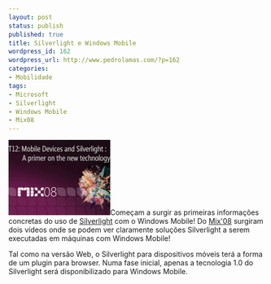 ```yaml
---
layout: post
status: publish
published: true
title: Silverlight e Windows Mobile
wordpress_id: 162
wordpress_url: http://www.pedrolamas.com/?p=162
categories:
- Mobilidade
tags:
- Microsoft
- Silverlight
- Windows Mobile
- Mix08
---
```

[![Mobile Devices and Silverlight](/wp-content/uploads/2008/05/silverlight_wm.jpg "silverlight_wm")](http://silverlight.net/learn/mobile.aspx)Começam a surgir as primeiras informações concretas do uso de [Silverlight](http://silverlight.net/) com o Windows Mobile! Do [Mix'08](http://visitmix.com/2008/default.aspx) surgiram dois vídeos onde se podem ver claramente soluções Silverlight a serem executadas em máquinas com Windows Mobile!

Tal como na versão Web, o Silverlight para dispositivos móveis terá a forma de um plugin para browser. Numa fase inicial, apenas a tecnologia 1.0 do Silverlight será disponibilizado para Windows Mobile.
